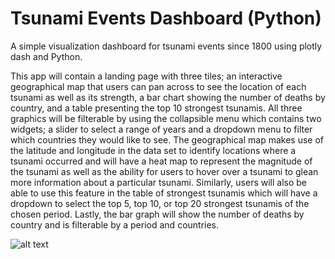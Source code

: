 # Tsunami Events Dashboard (Python)
A simple visualization dashboard for tsunami events since 1800 using plotly dash and Python.

This app will contain a landing page with three tiles; an interactive geographical map that users can pan across to see the location of each tsunami as well as its strength, a bar chart showing the number of deaths by country, and a table presenting the top 10 strongest tsunamis. All three graphics will be filterable by using the collapsible menu which contains two widgets; a slider to select a range of years and a dropdown menu to filter which countries they would like to see. The geographical map makes use of the latitude and longitude in the data set to identify locations where a tsunami occurred and will have a heat map to represent the magnitude of the tsunami as well as the ability for users to hover over a tsunami to glean more information about a particular tsunami. Similarly, users will also be able to use this feature in the table of strongest tsunamis which will have a dropdown to select the top 5, top 10, or top 20 strongest tsunamis of the chosen period. Lastly, the bar graph will show the number of deaths by country and is filterable by a period and countries.

![alt text](https://github.com/UBC-MDS/tsunami-events-dashboard-python/blob/feature/docs/tsunami_dashboard_sketch.jpg)
